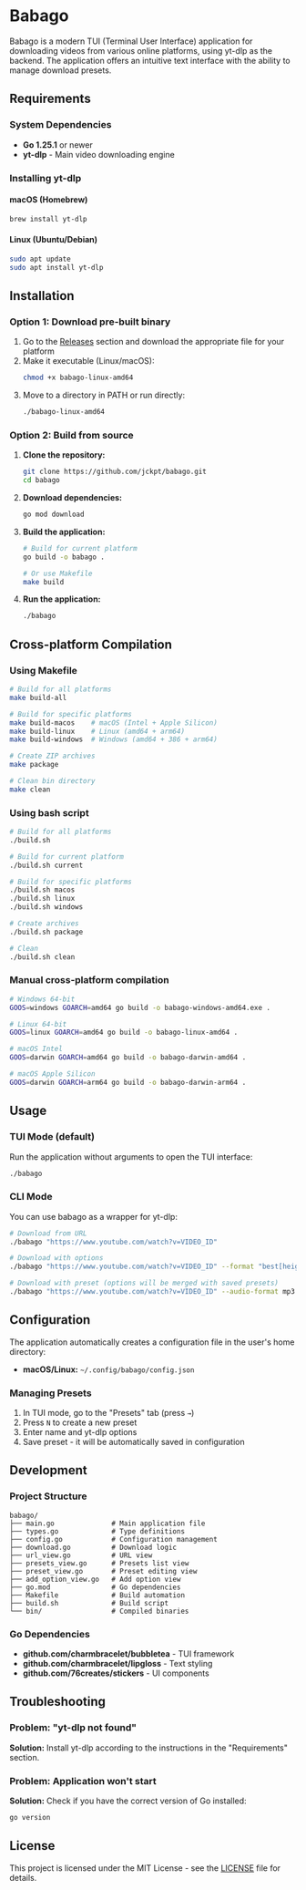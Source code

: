 # Babago

Babago is a modern TUI (Terminal User Interface) application for downloading videos from various online platforms, using yt-dlp as the backend. The application offers an intuitive text interface with the ability to manage download presets.

## Requirements

### System Dependencies

- **Go 1.25.1** or newer
- **yt-dlp** - Main video downloading engine

### Installing yt-dlp

#### macOS (Homebrew)

```bash
brew install yt-dlp
```

#### Linux (Ubuntu/Debian)

```bash
sudo apt update
sudo apt install yt-dlp
```

## Installation

### Option 1: Download pre-built binary

1. Go to the [Releases](../../releases) section and download the appropriate file for your platform
2. Make it executable (Linux/macOS):
   ```bash
   chmod +x babago-linux-amd64
   ```
3. Move to a directory in PATH or run directly:
   ```bash
   ./babago-linux-amd64
   ```

### Option 2: Build from source

1. **Clone the repository:**

   ```bash
   git clone https://github.com/jckpt/babago.git
   cd babago
   ```

2. **Download dependencies:**

   ```bash
   go mod download
   ```

3. **Build the application:**

   ```bash
   # Build for current platform
   go build -o babago .

   # Or use Makefile
   make build
   ```

4. **Run the application:**
   ```bash
   ./babago
   ```

## Cross-platform Compilation

### Using Makefile

```bash
# Build for all platforms
make build-all

# Build for specific platforms
make build-macos    # macOS (Intel + Apple Silicon)
make build-linux    # Linux (amd64 + arm64)
make build-windows  # Windows (amd64 + 386 + arm64)

# Create ZIP archives
make package

# Clean bin directory
make clean
```

### Using bash script

```bash
# Build for all platforms
./build.sh

# Build for current platform
./build.sh current

# Build for specific platforms
./build.sh macos
./build.sh linux
./build.sh windows

# Create archives
./build.sh package

# Clean
./build.sh clean
```

### Manual cross-platform compilation

```bash
# Windows 64-bit
GOOS=windows GOARCH=amd64 go build -o babago-windows-amd64.exe .

# Linux 64-bit
GOOS=linux GOARCH=amd64 go build -o babago-linux-amd64 .

# macOS Intel
GOOS=darwin GOARCH=amd64 go build -o babago-darwin-amd64 .

# macOS Apple Silicon
GOOS=darwin GOARCH=arm64 go build -o babago-darwin-arm64 .
```

## Usage

### TUI Mode (default)

Run the application without arguments to open the TUI interface:

```bash
./babago
```

### CLI Mode

You can use babago as a wrapper for yt-dlp:

```bash
# Download from URL
./babago "https://www.youtube.com/watch?v=VIDEO_ID"

# Download with options
./babago "https://www.youtube.com/watch?v=VIDEO_ID" --format "best[height<=720]"

# Download with preset (options will be merged with saved presets)
./babago "https://www.youtube.com/watch?v=VIDEO_ID" --audio-format mp3
```

## Configuration

The application automatically creates a configuration file in the user's home directory:

- **macOS/Linux:** `~/.config/babago/config.json`

### Managing Presets

1. In TUI mode, go to the "Presets" tab (press `→`)
2. Press `N` to create a new preset
3. Enter name and yt-dlp options
4. Save preset - it will be automatically saved in configuration

## Development

### Project Structure

```
babago/
├── main.go              # Main application file
├── types.go             # Type definitions
├── config.go            # Configuration management
├── download.go          # Download logic
├── url_view.go          # URL view
├── presets_view.go      # Presets list view
├── preset_view.go       # Preset editing view
├── add_option_view.go   # Add option view
├── go.mod               # Go dependencies
├── Makefile             # Build automation
├── build.sh             # Build script
└── bin/                 # Compiled binaries
```

### Go Dependencies

- **github.com/charmbracelet/bubbletea** - TUI framework
- **github.com/charmbracelet/lipgloss** - Text styling
- **github.com/76creates/stickers** - UI components

## Troubleshooting

### Problem: "yt-dlp not found"

**Solution:** Install yt-dlp according to the instructions in the "Requirements" section.

### Problem: Application won't start

**Solution:** Check if you have the correct version of Go installed:

```bash
go version
```

## License

This project is licensed under the MIT License - see the [LICENSE](LICENSE) file for details.
